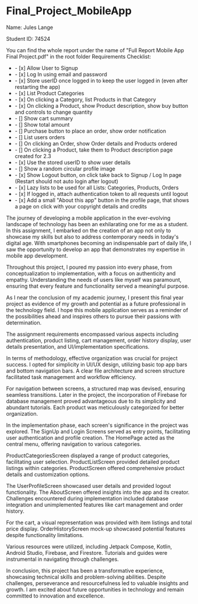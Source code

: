 # Final_Project_MobileApp
Name: Jules Lange

Student ID: 74524

You can find the whole report under the name of "Full Report Mobile App Final Project.pdf" in the root folder
Requirements Checklist:

<ul> 
  <li>- [x] Allow User to Signup </li>
  <li>- [x] Log In using email and password </li>
  <li>- [x] Store userID once logged in to keep the user logged in (even after restarting the app) </li>
  <li>- [x] List Product Categories </li>
  <li>- [x] On clicking a Category, list Products in that Category </li>
  <li>- [x] On clicking a Product, show Product description, show buy button and controls to change quantity </li>
  <li>- [] Show cart summary </li>
  <li>- [] Show total amount </li>
  <li>- [] Purchase button to place an order, show order notification </li>
  <li>- [] List users orders </li>
  <li>- [] On clicking an Order, show Order details and Products ordered </li>
  <li>- [] On clicking a Product, take them to Product description page created for 2.3 </li>
  <li>- [x] Use the stored userID to show user details </li>
  <li>- [] Show a random circular profile image</li>
  <li>- [x] Show Logout button, on click take back to Signup / Log In page (Restart should not auto login after logout) </li>
  <li>- [x] Lazy lists to be used for all Lists: Categories, Products, Orders </li>
  <li>- [x] If logged in, attach authentication token to all requests until logout </li>
  <li>- [x] Add a small "About this app" button in the profile page, that shows a page on click with your copyright details and credits </li>
</ul> 

The journey of developing a mobile application in the ever-evolving landscape of technology has been an exhilarating one for me as a student. In this assignment, I embarked on the creation of an app not only to showcase my skills but also to address contemporary needs in today's digital age. With smartphones becoming an indispensable part of daily life, I saw the opportunity to develop an app that demonstrates my expertise in mobile app development.

Throughout this project, I poured my passion into every phase, from conceptualization to implementation, with a focus on authenticity and empathy. Understanding the needs of users like myself was paramount, ensuring that every feature and functionality served a meaningful purpose.

As I near the conclusion of my academic journey, I present this final year project as evidence of my growth and potential as a future professional in the technology field. I hope this mobile application serves as a reminder of the possibilities ahead and inspires others to pursue their passions with determination.

The assignment requirements encompassed various aspects including authentication, product listing, cart management, order history display, user details presentation, and UI/implementation specifications.

In terms of methodology, effective organization was crucial for project success. I opted for simplicity in UI/UX design, utilizing basic top app bars and bottom navigation bars. A clear file architecture and screen structure facilitated task management and workflow efficiency.

For navigation between screens, a structured map was devised, ensuring seamless transitions. Later in the project, the incorporation of Firebase for database management proved advantageous due to its simplicity and abundant tutorials. Each product was meticulously categorized for better organization.

In the implementation phase, each screen's significance in the project was explored. The SignUp and Login Screens served as entry points, facilitating user authentication and profile creation. The HomePage acted as the central menu, offering navigation to various categories.

ProductCategoriesScreen displayed a range of product categories, facilitating user selection. ProductListScreen provided detailed product listings within categories. ProductScreen offered comprehensive product details and customization options.

The UserProfileScreen showcased user details and provided logout functionality. The AboutScreen offered insights into the app and its creator. Challenges encountered during implementation included database integration and unimplemented features like cart management and order history.

For the cart, a visual representation was provided with item listings and total price display. OrderHistoryScreen mock-up showcased potential features despite functionality limitations.

Various resources were utilized, including Jetpack Compose, Kotlin, Android Studio, Firebase, and Firestore. Tutorials and guides were instrumental in navigating through challenges.

In conclusion, this project has been a transformative experience, showcasing technical skills and problem-solving abilities. Despite challenges, perseverance and resourcefulness led to valuable insights and growth. I am excited about future opportunities in technology and remain committed to innovation and excellence.

